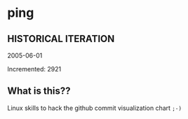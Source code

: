 # ping

## HISTORICAL ITERATION
2005-06-01

Incremented: 2921

## What is this?? 
Linux skills to hack the github commit visualization chart `;-)`
